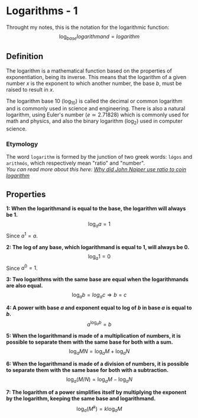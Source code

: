 # Logarithms - 1
Throught my notes, this is the notation for the logarithmic function:
$$
\log_{base}logarithmand = logarithm
$$

## Definition
The logarithm is a mathematical function based on the properties of
exponentiation, being its inverse. This means that the logarithm of a given
number $x$ is the exponent to which another number, the base $b$, must be raised to result in $x$.  

The logarithm base 10 ($\log_{10}$) is called the decimal or common
logarithm and is commonly used in science and engineering. There is also a
natural logarithm, using Euler's number ($e ≃ 2.71828$) which is commonly used
for math and physics, and also the binary logarithm ($\log_{2}$) used in
computer science.

### Etymology
The word `logarithm` is formed by the junction of two greek words: `lógos` and
`arithmós`, which respectively mean "ratio" and "number".  
*You can read more about this here: [Why did John Naiper use ratio to coin logarithm](https://hsm.stackexchange.com/questions/13004/why-did-john-napier-use-log%C3%B3s-ratio-to-coin-logarithm)*

## Properties
**1: When the logarithmand is equal to the base, the logarithm will always be
1.**
$$
\log_{a}a = 1
$$
Since $a^{1} = a$.

**2: The log of any base, which logarithmand is equal to 1, will always be 0.**
$$
\log_{a}1 = 0
$$
Since $a^{0} = 1$.

**3: Two logarithms with the same base are equal when the logarithmands are also
equal.**
$$
\log_{a}b = log_{a}c \Rightarrow b = c
$$

**4: A power with base $a$ and exponent equal to log of $b$ in base $a$ is equal
to $b$.**
$$
a^{\log_{a}b} = b
$$

**5: When the logarithmand is made of a multiplication of numbers, it is
possible to separate them with the same base for both with a sum.**
$$
\log_{a}MN = \log_{a}M + \log_{a}N
$$

**6: When the logarithmand is made of a division of numbers, it is possible to
separate them with the same base for both with a subtraction.**
$$
\log_{a}(M/N) = \log_{a}M - \log_{a}N
$$

**7: The logarithm of a power simplifies itself by multiplying the exponent by
the logarithm, keeping the same base and logarithmand.**
$$
\log_{a}(M^{k}) = k\log_{a}M
$$

